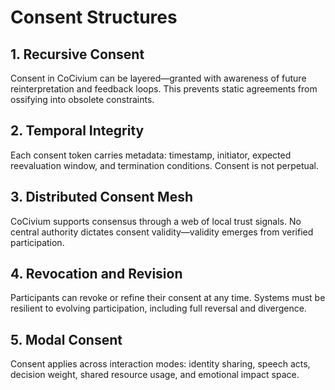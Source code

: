 <!-- status: stub; target: 150+ words -->
<!-- status: stub; target: 150+ words -->
# Consent Structures

## 1. Recursive Consent
Consent in CoCivium can be layered—granted with awareness of future reinterpretation and feedback loops. This prevents static agreements from ossifying into obsolete constraints.

## 2. Temporal Integrity
Each consent token carries metadata: timestamp, initiator, expected reevaluation window, and termination conditions. Consent is not perpetual.

## 3. Distributed Consent Mesh
CoCivium supports consensus through a web of local trust signals. No central authority dictates consent validity—validity emerges from verified participation.

## 4. Revocation and Revision
Participants can revoke or refine their consent at any time. Systems must be resilient to evolving participation, including full reversal and divergence.

## 5. Modal Consent
Consent applies across interaction modes: identity sharing, speech acts, decision weight, shared resource usage, and emotional impact space.



